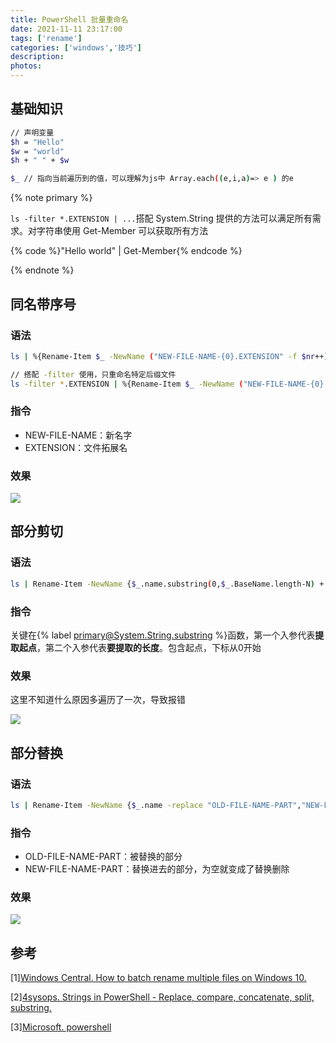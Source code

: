 ```yaml
---
title: PowerShell 批量重命名
date: 2021-11-11 23:17:00
tags: ['rename']
categories: ['windows','技巧']
description:
photos:
---
```


## 基础知识

```sh
// 声明变量
$h = "Hello" 
$w = "world"
$h + " " + $w

$_ // 指向当前遍历到的值，可以理解为js中 Array.each((e,i,a)=> e ) 的e
```

{% note primary  %}

`ls -filter *.EXTENSION | ...`搭配 System.String 提供的方法可以满足所有需求。对字符串使用 Get-Member 可以获取所有方法

{% code %}"Hello world" | Get-Member{% endcode %}

{% endnote %}

<!-- more -->

## 同名带序号

### 语法

```sh
ls | %{Rename-Item $_ -NewName ("NEW-FILE-NAME-{0}.EXTENSION" -f $nr++)}

// 搭配 -filter 使用，只重命名特定后缀文件
ls -filter *.EXTENSION | %{Rename-Item $_ -NewName ("NEW-FILE-NAME-{0}.EXTENSION" -f $nr++)} 
```

### 指令

- NEW-FILE-NAME：新名字
- EXTENSION：文件拓展名

### 效果

![](https://kinsiy-blog-img.oss-ap-southeast-1.aliyuncs.com/img/Snipaste_2021-11-12_01-03-07.png)

## 部分剪切

### 语法

```sh
ls | Rename-Item -NewName {$_.name.substring(0,$_.BaseName.length-N) + $_.Extension}
```

### 指令

关键在{% label primary@System.String.substring %}函数，第一个入参代表**提取起点**，第二个入参代表**要提取的长度**。包含起点，下标从0开始

### 效果

这里不知道什么原因多遍历了一次，导致报错

![](https://kinsiy-blog-img.oss-ap-southeast-1.aliyuncs.com/img/Snipaste_2021-11-12_01-30-18.png)

## 部分替换

### 语法

```sh
ls | Rename-Item -NewName {$_.name -replace "OLD-FILE-NAME-PART","NEW-FILE-NAME-PART"}
```

### 指令

- OLD-FILE-NAME-PART：被替换的部分
- NEW-FILE-NAME-PART：替换进去的部分，为空就变成了替换删除

### 效果

![](https://kinsiy-blog-img.oss-ap-southeast-1.aliyuncs.com/img/Snipaste_2021-11-12_01-34-34.png)

## 参考

[1\][Windows Central. How to batch rename multiple files on Windows 10.](https://www.windowscentral.com/how-rename-multiple-files-bulk-windows-10#rename-files-using-powershell)

[2\][4sysops. Strings in PowerShell - Replace, compare, concatenate, split, substring.](https://4sysops.com/archives/strings-in-powershell-replace-compare-concatenate-split-substring/)

[3\][Microsoft. powershell](https://docs.microsoft.com/en-us/powershell/module/microsoft.powershell.management/new-item?view=powershell-7.2)

